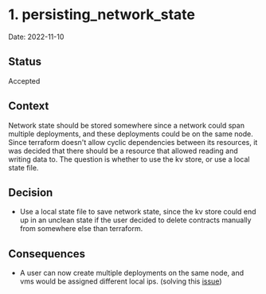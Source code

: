 # 1. persisting_network_state

Date: 2022-11-10

## Status

Accepted

## Context

Network state should be stored somewhere since a network could span multiple deployments, and these deployments could be on the same node. 
Since terraform doesn't allow cyclic dependencies between its resources, it was decided that there should be a resource that allowed reading and writing data to.
The question is whether to use the kv store, or use a local state file.

## Decision

- Use a local state file to save network state, since the kv store could end up in an unclean state if the user decided to delete contracts manually from somewhere else than terraform.


## Consequences

- A user can now create multiple deployments on the same node, and vms would be assigned different local ips. (solving this [issue](https://github.com/threefoldtech/terraform-provider-grid/issues/11))